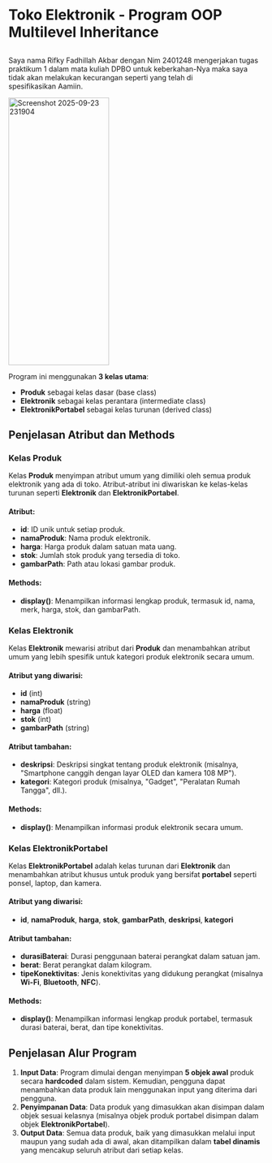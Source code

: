 # Toko Elektronik - Program OOP Multilevel Inheritance

##
Saya nama Rifky Fadhillah Akbar dengan Nim 2401248 mengerjakan tugas praktikum 1
dalam mata kuliah DPBO untuk keberkahan-Nya maka saya
tidak akan melakukan kecurangan seperti yang telah di spesifikasikan Aamiin.

<img width="198" height="527" alt="Screenshot 2025-09-23 231904" src="https://github.com/user-attachments/assets/bc1ae055-a6b8-47ce-9c8a-9748a80d90c9" />

Program ini menggunakan **3 kelas utama**:
- **Produk** sebagai kelas dasar (base class)
- **Elektronik** sebagai kelas perantara (intermediate class)
- **ElektronikPortabel** sebagai kelas turunan (derived class)

## Penjelasan Atribut dan Methods

### Kelas **Produk**
Kelas **Produk** menyimpan atribut umum yang dimiliki oleh semua produk elektronik yang ada di toko. Atribut-atribut ini diwariskan ke kelas-kelas turunan seperti **Elektronik** dan **ElektronikPortabel**.

#### Atribut:
- **id**: ID unik untuk setiap produk.
- **namaProduk**: Nama produk elektronik.
- **harga**: Harga produk dalam satuan mata uang.
- **stok**: Jumlah stok produk yang tersedia di toko.
- **gambarPath**: Path atau lokasi gambar produk.

#### Methods:
- **display()**: Menampilkan informasi lengkap produk, termasuk id, nama, merk, harga, stok, dan gambarPath.

### Kelas **Elektronik**
Kelas **Elektronik** mewarisi atribut dari **Produk** dan menambahkan atribut umum yang lebih spesifik untuk kategori produk elektronik secara umum.

#### Atribut yang diwarisi:
- **id** (int)
- **namaProduk** (string)
- **harga** (float)
- **stok** (int)
- **gambarPath** (string)

#### Atribut tambahan:
- **deskripsi**: Deskripsi singkat tentang produk elektronik (misalnya, "Smartphone canggih dengan layar OLED dan kamera 108 MP").
- **kategori**: Kategori produk (misalnya, "Gadget", "Peralatan Rumah Tangga", dll.).

#### Methods:
- **display()**: Menampilkan informasi produk elektronik secara umum.

### Kelas **ElektronikPortabel**
Kelas **ElektronikPortabel** adalah kelas turunan dari **Elektronik** dan menambahkan atribut khusus untuk produk yang bersifat **portabel** seperti ponsel, laptop, dan kamera.

#### Atribut yang diwarisi:
- **id**, **namaProduk**, **harga**, **stok**, **gambarPath**, **deskripsi**, **kategori**

#### Atribut tambahan:
- **durasiBaterai**: Durasi penggunaan baterai perangkat dalam satuan jam.
- **berat**: Berat perangkat dalam kilogram.
- **tipeKonektivitas**: Jenis konektivitas yang didukung perangkat (misalnya **Wi-Fi**, **Bluetooth**, **NFC**).

#### Methods:
- **display()**: Menampilkan informasi lengkap produk portabel, termasuk durasi baterai, berat, dan tipe konektivitas.

## Penjelasan Alur Program
1. **Input Data**: Program dimulai dengan menyimpan **5 objek awal** produk secara **hardcoded** dalam sistem. Kemudian, pengguna dapat menambahkan data produk lain menggunakan input yang diterima dari pengguna.
2. **Penyimpanan Data**: Data produk yang dimasukkan akan disimpan dalam objek sesuai kelasnya (misalnya objek produk portabel disimpan dalam objek **ElektronikPortabel**).
3. **Output Data**: Semua data produk, baik yang dimasukkan melalui input maupun yang sudah ada di awal, akan ditampilkan dalam **tabel dinamis** yang mencakup seluruh atribut dari setiap kelas.
